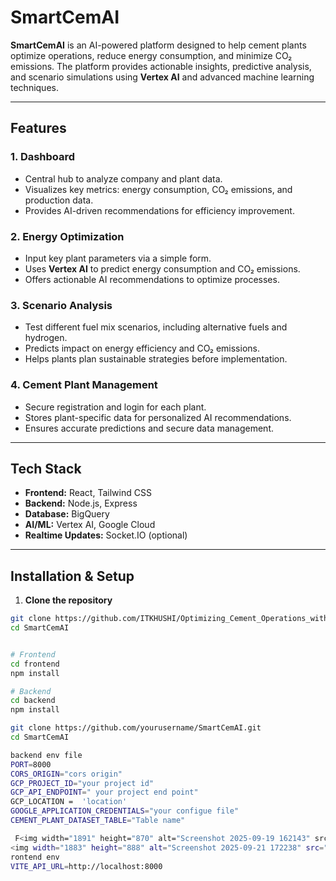 # SmartCemAI

**SmartCemAI** is an AI-powered platform designed to help cement plants optimize operations, reduce energy consumption, and minimize CO₂ emissions. The platform provides actionable insights, predictive analysis, and scenario simulations using **Vertex AI** and advanced machine learning techniques.

---

## Features

### 1. Dashboard
- Central hub to analyze company and plant data.
- Visualizes key metrics: energy consumption, CO₂ emissions, and production data.
- Provides AI-driven recommendations for efficiency improvement.

### 2. Energy Optimization
- Input key plant parameters via a simple form.
- Uses **Vertex AI** to predict energy consumption and CO₂ emissions.
- Offers actionable AI recommendations to optimize processes.

### 3. Scenario Analysis
- Test different fuel mix scenarios, including alternative fuels and hydrogen.
- Predicts impact on energy efficiency and CO₂ emissions.
- Helps plants plan sustainable strategies before implementation.

### 4. Cement Plant Management
- Secure registration and login for each plant.
- Stores plant-specific data for personalized AI recommendations.
- Ensures accurate predictions and secure data management.

---

## Tech Stack
- **Frontend:** React, Tailwind CSS  
- **Backend:** Node.js, Express  
- **Database:** BigQuery  
- **AI/ML:** Vertex AI, Google Cloud  
- **Realtime Updates:** Socket.IO (optional)  

---

## Installation & Setup

1. **Clone the repository**
```bash
git clone https://github.com/ITKHUSHI/Optimizing_Cement_Operations_with_Generative-AI
cd SmartCemAI


# Frontend
cd frontend
npm install

# Backend
cd backend
npm install

git clone https://github.com/yourusername/SmartCemAI.git
cd SmartCemAI

backend env file
PORT=8000
CORS_ORIGIN="cors origin"
GCP_PROJECT_ID="your project id"
GCP_API_ENDPOINT=" your project end point"
GCP_LOCATION =  'location'
GOOGLE_APPLICATION_CREDENTIALS="your configue file"
CEMENT_PLANT_DATASET_TABLE="Table name"

 F<img width="1891" height="870" alt="Screenshot 2025-09-19 162143" src="https://github.com/user-attachments/assets/9386d02f-bdd9-45ca-9197-fb71def347fc" />
<img width="1883" height="888" alt="Screenshot 2025-09-21 172238" src="https://github.com/user-attachments/assets/77abc0d8-ff04-40e8-a0df-c35ab18adcbe" />
rontend env
VITE_API_URL=http://localhost:8000

